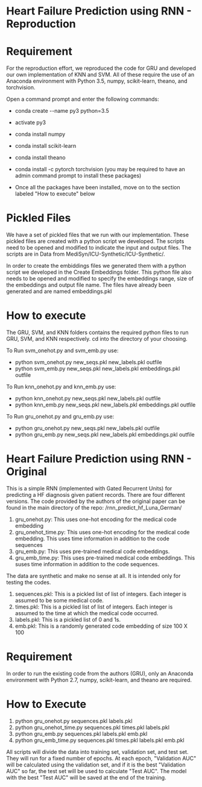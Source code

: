 # Heart Failure Prediction using RNN - Reproduction

# Requirement
For the reproduction effort, we reproduced the code for GRU and developed our own implementation of KNN and SVM. All of these require the use of an Anaconda environment with Python 3.5, numpy, scikit-learn, theano, and torchvision.

Open a command prompt and enter the following commands:
- conda create --name py3 python=3.5
- activate py3
- conda install numpy 
- conda install scikit-learn
- conda install theano
- conda install -c pytorch torchvision
 (you may be required to have an admin command prompt to install these packages)
 
- Once all the packages have been installed, move on to the section labeled "How to execute" below


# Pickled Files
We have a set of pickled files that we run with our implementation. These pickled files are created with a python script we developed. The scripts need to be opened and modified to indicate the input and output files. The scripts are in Data from MediSyn/ICU-Synthetic/ICU-Synthetic/.

In order to create the embiddings files we generated them with a python script we developed in the Create Embeddings folder. This python file also needs to be opened and modified to specify the embeddings range, size of the embeddings and output file name. The files have already been generated and are named embeddings.pkl

# How to execute
The GRU, SVM, and KNN folders contains the required python files to run GRU, SVM, and KNN respectively. cd into the directory of your choosing.

To Run svm_onehot.py and svm_emb.py use:
- python svm_onehot.py new_seqs.pkl new_labels.pkl outfile
- python svm_emb.py new_seqs.pkl new_labels.pkl embeddings.pkl outfile

To Run knn_onehot.py and knn_emb.py use:
- python knn_onehot.py new_seqs.pkl new_labels.pkl outfile
- python knn_emb.py new_seqs.pkl new_labels.pkl embeddings.pkl outfile

To Run gru_onehot.py and gru_emb.py use:
- python gru_onehot.py new_seqs.pkl new_labels.pkl outfile
- python gru_emb.py new_seqs.pkl new_labels.pkl embeddings.pkl outfile


# Heart Failure Prediction using RNN - Original
This is a simple RNN (implemented with Gated Recurrent Units) for predicting a HF diagnosis given patient records.
There are four different versions. The code provided by the authors of the original paper can be found in the main directory of the repo: /rnn_predict_hf_Luna_German/
 

1. gru_onehot.py: This uses one-hot encoding for the medical code embedding
2. gru_onehot_time.py: This uses one-hot encoding for the medical code embedding. This uses time information in addition to the code sequences
3. gru_emb.py: This uses pre-trained medical code embeddings. 
4. gru_emb_time.py: This uses pre-trained medical code embeddings. This suses time information in addition to the code sequences.

The data are synthetic and make no sense at all. It is intended only for testing the codes.

1. sequences.pkl: This is a pickled list of list of integers. Each integer is assumed to be some medical code.
2. times.pkl: This is a pickled list of list of integers. Each integer is assumed to the time at which the medical code occurred.
3. labels.pkl: This is a pickled list of 0 and 1s.
4. emb.pkl: This is a randomly generated code embedding of size 100 X 100

# Requirement
In order to run the existing code from the authors (GRU), only an Anaconda environment with Python 2.7, numpy, scikit-learn, and theano are required.

# How to Execute
1. python gru_onehot.py sequences.pkl labels.pkl <output>
2. python gru_onehot_time.py sequences.pkl times.pkl labels.pkl <output>
3. python gru_emb.py sequences.pkl labels.pkl emb.pkl <output>
4. python gru_emb_time.py sequences.pkl times.pkl labels.pkl emb.pkl <output>

All scripts will divide the data into training set, validation set, and test set. They will run for a fixed number of epochs. At each epoch, "Validation AUC" will be calculated using the validation set, and if it is the best "Validation AUC" so far, the test set will be used to calculate "Test AUC". The model with the best "Test AUC" will be saved at the end of the training.

